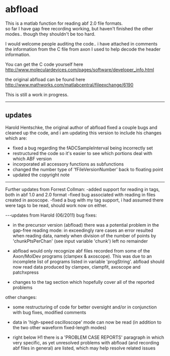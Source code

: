 # abfload 
This is a matlab function for reading abf 2.0 file formats.  
so far I have gap free recording working, but haven't finished the other modes.. though they shouldn't be too hard.


I would welcome people auditing the code.. i have attached in comments the information from the C file from axon I used to help decode the header information. 

You can get the C code yourself here 
http://www.moleculardevices.com/pages/software/developer_info.html

the original abfload can be found here 
http://www.mathworks.com/matlabcentral/fileexchange/6190

This is still a work in progress.

--------- 
updates 
--------- 
Harold Hentschke, the original author of abfload fixed a couple bugs and cleaned up the code, 
and i am updating this version to include his changes which are: 
- fixed a bug regarding the fADCSampleInterval being incorrectly set 
- restructured the code so it's easier to see which portions deal with which ABF version 
- incorporated all accessory functions as subfunctions 
- changed the number type of 'fFileVersionNumber' back to floating point 
- updated the copyright note 
--- 
Further updates from Forrest Collman: 
-added support for reading in tags, both in abf 1.0 and 2.0 format 
-fixed bug associated with reading in files created in axoscope. 
-fixed a bug with my tag support, i had assumed there were tags to be read, should work now on either.

---updates from Harold (06/2011) 
bug fixes:

- in the precursor version (abfload) there was a potential problem in the gap-free reading mode: in exceedingly rare cases an error resulted when reading data, namely when division of the number of points by 'chunkPtsPerChan' (see input variable 'chunk') left no remainder

- abfload would only recognize abf files recorded from some of the Axon/MolDev programs (clampex & axoscope). This was due to an incomplete list of programs listed in variable 'progString'. abfload should now read data produced by clampex, clampfit, axoscope and patchxpress

- changes to the tag section which hopefully cover all of the reported problems

other changes:

- some restructuring of code for better oversight and/or in conjunction with bug fixes, modified comments

- data in 'high-speed oscilloscope' mode can now be read (in addition to the two other waveform fixed-length modes)

- right below H1 there is a 'PROBLEM CASE REPORTS' paragraph in which very specific, as yet unresolved problems with abfload (and recording abf files in general) are listed, which may help resolve related issues
